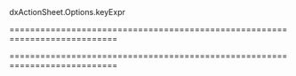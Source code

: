 <!--id-->dxActionSheet.Options.keyExpr<!--/id-->
===========================================================================
<!--hidden--><!--/hidden-->
===========================================================================

